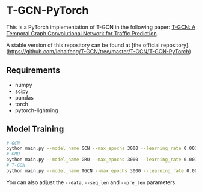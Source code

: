 # T-GCN-PyTorch

This is a PyTorch implementation of T-GCN in the following paper: [T-GCN: A Temporal Graph Convolutional Network for Traffic Prediction](https://arxiv.org/abs/1811.05320). 

A stable version of this repository can be found at [the official repository].(https://github.com/lehaifeng/T-GCN/tree/master/T-GCN/T-GCN-PyTorch)

## Requirements

* numpy
* scipy
* pandas
* torch
* pytorch-lightning

## Model Training

```bash
# GCN
python main.py --model_name GCN --max_epochs 3000 --learning_rate 0.001 --weight_decay 0 --batch_size 64 --hidden_dim 100 --settings supervised --gpus 1
# GRU
python main.py --model_name GRU --max_epochs 3000 --learning_rate 0.001 --weight_decay 1.5e-3 --batch_size 64 --hidden_dim 100 --settings supervised --gpus 1
# T-GCN
python main.py --model_name TGCN --max_epochs 3000 --learning_rate 0.001 --weight_decay 0 --batch_size 32 --hidden_dim 100 --loss mse_with_regularizer --settings supervised --gpus 1
```

You can also adjust the `--data`, `--seq_len` and `--pre_len` parameters.

